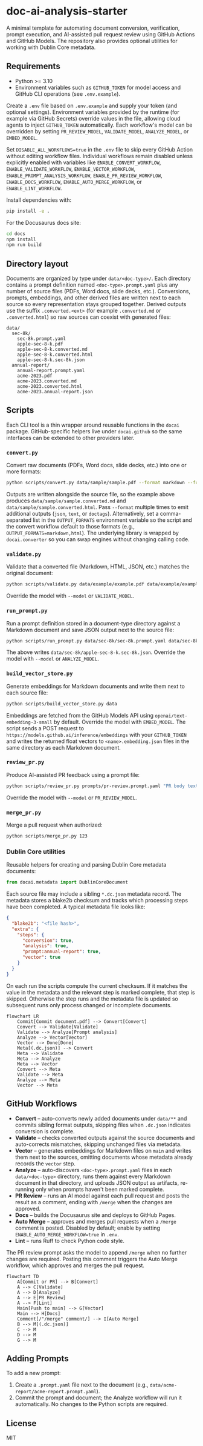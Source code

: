 # doc-ai-analysis-starter

A minimal template for automating document conversion, verification, prompt execution, and AI-assisted pull request review using GitHub Actions and GitHub Models. The repository also provides optional utilities for working with Dublin Core metadata.

## Requirements

- Python >= 3.10
- Environment variables such as `GITHUB_TOKEN` for model access and GitHub CLI operations (see `.env.example`).

Create a `.env` file based on `.env.example` and supply your token (and optional settings). Environment variables provided by the runtime (for example via GitHub Secrets) override values in the file, allowing cloud agents to inject `GITHUB_TOKEN` automatically. Each workflow's model can be overridden by setting `PR_REVIEW_MODEL`, `VALIDATE_MODEL`, `ANALYZE_MODEL`, or `EMBED_MODEL`.

Set `DISABLE_ALL_WORKFLOWS=true` in the `.env` file to skip every GitHub Action without editing workflow files. Individual workflows remain disabled unless explicitly enabled with variables like `ENABLE_CONVERT_WORKFLOW`, `ENABLE_VALIDATE_WORKFLOW`, `ENABLE_VECTOR_WORKFLOW`, `ENABLE_PROMPT_ANALYSIS_WORKFLOW`, `ENABLE_PR_REVIEW_WORKFLOW`, `ENABLE_DOCS_WORKFLOW`, `ENABLE_AUTO_MERGE_WORKFLOW`, or `ENABLE_LINT_WORKFLOW`.

Install dependencies with:

```bash
pip install -e .
```

For the Docusaurus docs site:

```bash
cd docs
npm install
npm run build
```

## Directory layout

Documents are organized by type under `data/<doc-type>/`. Each directory
contains a prompt definition named `<doc-type>.prompt.yaml` plus any number of
source files (PDFs, Word docs, slide decks, etc.). Conversions, prompts,
embeddings, and other derived files are written next to each source so every
representation stays grouped together. Derived outputs use the suffix
`.converted.<ext>` (for example `.converted.md` or `.converted.html`) so raw
sources can coexist with generated files:

```
data/
  sec-8k/
    sec-8k.prompt.yaml
    apple-sec-8-k.pdf
    apple-sec-8-k.converted.md
    apple-sec-8-k.converted.html
    apple-sec-8-k.sec-8k.json
  annual-report/
    annual-report.prompt.yaml
    acme-2023.pdf
    acme-2023.converted.md
    acme-2023.converted.html
    acme-2023.annual-report.json
```

## Scripts

Each CLI tool is a thin wrapper around reusable functions in the `docai` package.
GitHub-specific helpers live under `docai.github` so the same interfaces can be
extended to other providers later.

### `convert.py`

Convert raw documents (PDFs, Word docs, slide decks, etc.) into one or more
formats:

```bash
python scripts/convert.py data/sample/sample.pdf --format markdown --format html
```

Outputs are written alongside the source file, so the example above produces
`data/sample/sample.converted.md` and `data/sample/sample.converted.html`. Pass `--format` multiple
times to emit additional outputs (`json`, `text`, or `doctags`). Alternatively,
set a comma-separated list in the `OUTPUT_FORMATS` environment variable so the
script and the convert workflow default to those formats (e.g.,
`OUTPUT_FORMATS=markdown,html`). The underlying library is wrapped by
`docai.converter` so you can swap engines without changing calling code.

### `validate.py`

Validate that a converted file (Markdown, HTML, JSON, etc.) matches the original document:

```bash
python scripts/validate.py data/example/example.pdf data/example/example.converted.md
```
Override the model with `--model` or `VALIDATE_MODEL`.

### `run_prompt.py`

Run a prompt definition stored in a document-type directory against a Markdown
document and save JSON output next to the source file:

```bash
python scripts/run_prompt.py data/sec-8k/sec-8k.prompt.yaml data/sec-8k/apple-sec-8-k.converted.md
```

The above writes `data/sec-8k/apple-sec-8-k.sec-8k.json`. Override the model
with `--model` or `ANALYZE_MODEL`.

### `build_vector_store.py`

Generate embeddings for Markdown documents and write them next to each source file:

```bash
python scripts/build_vector_store.py data
```

Embeddings are fetched from the GitHub Models API using
`openai/text-embedding-3-small` by default. Override the model with
`EMBED_MODEL`. The script sends a POST request to
`https://models.github.ai/inference/embeddings` with your `GITHUB_TOKEN` and
writes the returned float vectors to `<name>.embedding.json` files in the same
directory as each Markdown document.

### `review_pr.py`

Produce AI-assisted PR feedback using a prompt file:

```bash
python scripts/review_pr.py prompts/pr-review.prompt.yaml "PR body text"
```
Override the model with `--model` or `PR_REVIEW_MODEL`.

### `merge_pr.py`

Merge a pull request when authorized:

```bash
python scripts/merge_pr.py 123
```

### Dublin Core utilities

Reusable helpers for creating and parsing Dublin Core metadata documents:

```python
from docai.metadata import DublinCoreDocument
```

Each source file may include a sibling ``*.dc.json`` metadata record. The
metadata stores a blake2b checksum and tracks which processing steps have been
completed. A typical metadata file looks like:

```json
{
  "blake2b": "<file hash>",
  "extra": {
    "steps": {
      "conversion": true,
      "analysis": true,
      "prompt:annual-report": true,
      "vector": true
    }
  }
}
```

On each run the scripts compute the current checksum. If it matches the value
in the metadata and the relevant step is marked complete, that step is skipped.
Otherwise the step runs and the metadata file is updated so subsequent runs only
process changed or incomplete documents.

```mermaid
flowchart LR
    Commit[Commit document.pdf] --> Convert[Convert]
    Convert --> Validate[Validate]
    Validate --> Analyze[Prompt analysis]
    Analyze --> Vector[Vector]
    Vector --> Done[Done]
    Meta[(.dc.json)] --> Convert
    Meta --> Validate
    Meta --> Analyze
    Meta --> Vector
    Convert --> Meta
    Validate --> Meta
    Analyze --> Meta
    Vector --> Meta
```

## GitHub Workflows

- **Convert** – auto-converts newly added documents under `data/**` and commits
  sibling format outputs, skipping files when `.dc.json` indicates conversion is
  complete.
- **Validate** – checks converted outputs against the source documents and auto-corrects mismatches, skipping unchanged files via metadata.
- **Vector** – generates embeddings for Markdown files on `main` and writes them next to the sources, omitting documents whose metadata already records the `vector` step.
- **Analyze** – auto-discovers `<doc-type>.prompt.yaml` files in each
  `data/<doc-type>` directory, runs them against every Markdown document in that
  directory, and uploads JSON output as artifacts, re-running only when prompts
  haven't been marked complete.
- **PR Review** – runs an AI model against each pull request and posts the result as a comment, ending with `/merge` when the changes are approved.
- **Docs** – builds the Docusaurus site and deploys to GitHub Pages.
- **Auto Merge** – approves and merges pull requests when a `/merge` comment is posted. Disabled by default; enable by setting `ENABLE_AUTO_MERGE_WORKFLOW=true` in `.env`.
- **Lint** – runs Ruff to check Python code style.

The PR review prompt asks the model to append `/merge` when no further changes are required. Posting this comment triggers the Auto Merge workflow, which approves and merges the pull request.

```mermaid
flowchart TD
    A[Commit or PR] --> B[Convert]
    A --> C[Validate]
    A --> D[Analyze]
    A --> E[PR Review]
    A --> F[Lint]
    Main[Push to main] --> G[Vector]
    Main --> H[Docs]
    Comment[/"/merge" comment/] --> I[Auto Merge]
    B --> M[(.dc.json)]
    C --> M
    D --> M
    G --> M
```

## Adding Prompts

To add a new prompt:

1. Create a `.prompt.yaml` file next to the document (e.g.,
   `data/acme-report/acme-report.prompt.yaml`).
2. Commit the prompt and document; the Analyze workflow will run it automatically.
No changes to the Python scripts are required.

## License

MIT
